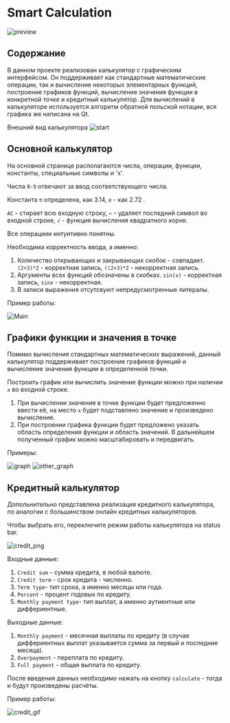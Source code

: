 # Smart Calculation

![preview](images/calc_preview.png)

## Содержание

В данном проекте реализован калькулятор с графическим интерфейсом. Он поддерживает как стандартные математические операции, так и вычисление некоторых элементарных функций, построение графиков функций, вычисление значения функции в конкретной точке и кредитный калькулятор. Для вычислений в калькуляторе используется алгоритм обратной польской нотации, вся графика же написана на Qt.

Внешний вид калькулятора
![start](images/start.png)

## Основной калькулятор

На основной странице располагаются числа, операции, функции, константы, специальные символы и 'x'.

Числа `0-9` отвечают за ввод соответствующего числа.

Константа `π` определена, как 3.14, `e` - как 2.72 .

`AC` - стирает всю входную строку, `←` - удаляет последний символ во входной строке, `√` - функция вычисления квадратного корня.

Все операциии интуитивно понятны.

Необходима корректность ввода, а именно:

 1) Количество открывающих и закрывающих скобок - совпадает. `(2+3)*2` - корректная запись, `((2+3)*2` - некорректная запись. 
 2) Аргументы всех функций обозначены в скобках. `sin(x)` - корректная запись, `sinx` - некорректная.
 3) В записи выражения отсутсвуют непредусмотренные литералы.

Пример работы:

![Main](./images/standart.gif)

## Графики функции и значения в точке

Помимо вычисления стандартных математических выражений, данный калькулятор поддерживает построение графиков функций и вычисление значения функции в определенной точки. 

Построить график или вычислить значение функции можно  при наличии `x` во входной строке.

 1) При вычислении значения в точке функции будет предложенно ввести её, на место `x` будет подставлено значение и произведено вычисление. 
 2) При построении графика функции будет предложено указать область определения функции и область значений. В дальнейшем полученный график можно масштабировать и передвигать.

Примеры:

![graph](./images/graph.gif)
![other_graph](./images/other_graph.gif)

## Кредитный калькулятор 

Допольнительно представлена реализация кредитного калькулятора, по аналогии с большинством онлайн кредитных калькуляторов.

Чтобы выбрать его, переключите режим работы калькулятора на status bar.

![credit_png](./images/credit.png)

Входные данные:

 1) `Credit sum` - сумма кредита, в любой валюте.
 2) `Credit term` - срок кредита - численно.
 3) `Term type`- тип срока, а именно месяцы или года.
 4) `Percent` - процент годовых по кредиту.
 5) `Monthly payment type`- тип выплат, а именно аутиентные или диффериентные.

Выходные данные:

 1) `Monthly payment` - месячная выплаты по кредиту (в случае диффериентных выплат указывается сумма за первый и последние месяца). 
 2) `Overpayment` - переплата по кредиту.
 3) `Full payment` - общая выплата по кредиту.

После введения данных необходимо нажать на кнопку `calculate` - тогда и будут произведены расчёты.

Пример работы:

![credit_gif](./images/credit.gif)

